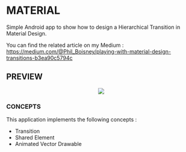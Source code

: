 # MATERIAL
Simple Android app to show how to design a Hierarchical Transition in Material Design.

You can find the related article on my Medium : https://medium.com/@Phil_Boisney/playing-with-material-design-transitions-b3ea90c5794c

## PREVIEW
<p align="center">
 <img src ="https://cdn-images-1.medium.com/max/800/1*efmf0rSHuuhnZIWfBAvQzw.gif"/>
</p>

### CONCEPTS
This application implements the following concepts :
- Transition
- Shared Element
- Animated Vector Drawable